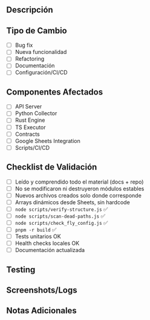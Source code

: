 ## Descripción
<!-- Descripción clara de los cambios realizados -->

## Tipo de Cambio
- [ ] Bug fix
- [ ] Nueva funcionalidad
- [ ] Refactoring
- [ ] Documentación
- [ ] Configuración/CI/CD

## Componentes Afectados
- [ ] API Server
- [ ] Python Collector
- [ ] Rust Engine
- [ ] TS Executor
- [ ] Contracts
- [ ] Google Sheets Integration
- [ ] Scripts/CI/CD

## Checklist de Validación
- [ ] Leído y comprendido todo el material (docs + repo)
- [ ] No se modificaron ni destruyeron módulos estables
- [ ] Nuevos archivos creados solo donde corresponde
- [ ] Arrays dinámicos desde Sheets, sin hardcode
- [ ] `node scripts/verify-structure.js` ✅
- [ ] `node scripts/scan-dead-paths.js` ✅
- [ ] `node scripts/check_fly_config.js` ✅
- [ ] `pnpm -r build` ✅
- [ ] Tests unitarios OK
- [ ] Health checks locales OK
- [ ] Documentación actualizada

## Testing
<!-- Describe cómo se probaron los cambios -->

## Screenshots/Logs
<!-- Si aplica, agregar capturas o logs relevantes -->

## Notas Adicionales
<!-- Cualquier información adicional para los revisores -->
